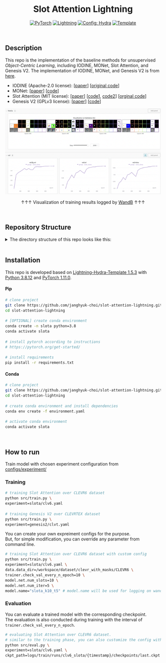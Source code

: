 <div align="center">

# Slot Attention Lightning

<a href="https://pytorch.org/get-started/locally/"><img alt="PyTorch" src="https://img.shields.io/badge/PyTorch-ee4c2c?logo=pytorch&logoColor=white"></a>
<a href="https://pytorchlightning.ai/"><img alt="Lightning" src="https://img.shields.io/badge/-Lightning-792ee5?logo=pytorchlightning&logoColor=white"></a>
<a href="https://hydra.cc/"><img alt="Config: Hydra" src="https://img.shields.io/badge/Config-Hydra-89b8cd"></a>
<a href="https://github.com/ashleve/lightning-hydra-template"><img alt="Template" src="https://img.shields.io/badge/-Lightning--Hydra--Template-017F2F?style=flat&logo=github&labelColor=gray"></a><br>

</div>

<br>

## Description

This repo is the implementation of the baseline methods for unsupervised *Object-Centric Learning*, including IODINE, MONet, Slot Attention, and Genesis V2. The implementation of IODINE, MONet, and Genesis V2 is from [here](https://github.com/karazijal/clevrtex).  
- IODINE (Apache-2.0 license): \[[paper](http://proceedings.mlr.press/v97/greff19a.html)\] \[[original code](https://github.com/deepmind/deepmind-research/tree/master/iodine)\]
- MONet: \[[paper](https://arxiv.org/abs/1901.11390)\] \[[code](https://github.com/baudm/MONet-pytorch)\]
- Slot Attention (MIT license): \[[paper](https://arxiv.org/abs/2006.15055)\] \[[code1](https://github.com/lucidrains/slot-attention), [code2](https://github.com/evelinehong/slot-attention-pytorch)\] \[[orginal code](https://github.com/google-research/google-research/tree/master/slot_attention)\]
- Genesis V2 (GPLv3 license): \[[paper](https://arxiv.org/abs/2104.09958v2)\] \[[code](https://github.com/applied-ai-lab/genesis)\]

<p align="center">
  <img src="doc/wandb_results.png" />
</p>
<p align = "center">
&#8593&#8593&#8593 Visualization of training results logged by <a href="https://docs.wandb.ai/">WandB</a> &#8593&#8593&#8593
</p>

<br>

## Repository Structure

<details>
<summary> The directory structure of this repo looks like this: </summary>
<div markdown="1">

```
├── .github                   <- Github Actions workflows
│
├── configs                   <- Hydra configs
│   ├── callbacks                <- Callbacks configs
│   ├── data                     <- Data configs
│   ├── debug                    <- Debugging configs
│   ├── experiment               <- *** Experiment configs ***
│   │   ├── slota                 
│   │   │  ├── clv6.yaml          
│   │   │  └── ...
│   │   └── ...                  
│   ├── extras                   <- Extra utilities configs
│   ├── hparams_search           <- Hyperparameter search configs
│   ├── hydra                    <- Hydra configs
│   ├── local                    <- Local configs
│   ├── logger                   <- Logger configs (we use wandb)
│   ├── model                    <- Model configs
│   ├── paths                    <- Project paths configs
│   ├── trainer                  <- Trainer configs
│   │
│   ├── eval.yaml             <- Main config for evaluation
│   └── train.yaml            <- Main config for training
│
├── data                      <- Directory for Dataset
│   ├── CLEVR6                
│   │   ├── images            <- raw images
│   │   │   ├── train
│   │   │   │   ├── CLEVR_train_******.png
│   │   │   │   └── ...
│   │   │   └── val
│   │   │       ├── CLEVR_val_******.png
│   │   │       └── ...
│   │   ├── masks             <- mask annotations
│   │   │   ├── train
│   │   │   │   ├── CLEVR_train_******.png
│   │   │   │   └── ...
│   │   │   └── val
│   │   │       ├── CLEVR_val_******.png
│   │   │       └── ...
│   │   └── scenes          <- metadata
│   │       ├── CLEVR_train_scenes.json
│   │       └── CLEVR_val_scenes.json
│   └── ...
│
├── logs                   <- Logs generated by hydra and lightning loggers
│
├── scripts                <- Shell scripts
│
├── src                    <- Source code
│   ├── data                     <- Data scripts
│   ├── models                   <- Model scripts
│   ├── utils                    <- Utility scripts
│   │
│   ├── eval.py                  <- Run evaluation
│   └── train.py                 <- Run training
│
├── tests                  <- Tests of any kind
│
├── .env.example              <- Example of file for storing private environment variables
├── .gitignore                <- List of files ignored by git
├── .pre-commit-config.yaml   <- Configuration of pre-commit hooks for code formatting
├── .project-root             <- File for inferring the position of project root directory
├── environment.yaml          <- File for installing conda environment
├── Makefile                  <- Makefile with commands like `make train` or `make test`
├── pyproject.toml            <- Configuration options for testing and linting
├── requirements.txt          <- File for installing python dependencies
├── setup.py                  <- File for installing project as a package
└── README.md
```

> **Note**  
> Each dataset may have each different way of providing mask annotation and metadata, so you should match the `Dataset` class for each dataset with its desired configuration.

</div>
</details>

<br>

## Installation
This repo is developed based on [Lightning-Hydra-Template 1.5.3](https://github.com/ashleve/lightning-hydra-template/tree/v1.5.3) with [Python 3.8.12](https://www.python.org/downloads/release/python-3812/) and [PyTorch 1.11.0](https://pytorch.org/get-started/previous-versions/#v1110).

#### Pip

```bash
# clone project
git clone https://github.com/janghyuk-choi/slot-attention-lightning.git
cd slot-attention-lightning

# [OPTIONAL] create conda environment
conda create -n slota python=3.8
conda activate slota

# install pytorch according to instructions
# https://pytorch.org/get-started/

# install requirements
pip install -r requirements.txt
```

#### Conda

```bash
# clone project
git clone https://github.com/janghyuk-choi/slot-attention-lightning.git
cd slot-attention-lightning

# create conda environment and install dependencies
conda env create -f environment.yaml

# activate conda environment
conda activate slota
```

<br>

## How to run

Train model with chosen experiment configuration from [configs/experiment/](configs/experiment/)

### Training 

```bash
# training Slot Attention over CLEVR6 dataset
python src/train.py \
experiment=slota/clv6.yaml

# training Genesis V2 over CLEVRTEX dataset
python src/train.py \
experiment=genesis2/clvt.yaml
```

You can create your own expreiment configs for the purpose.  
But, for simple modification, you can override any parameter from command line.  

```bash
# training Slot Attention over CLEVR6 dataset with custom config
python src/train.py \
experiment=slota/clv6.yaml \
data.data_dir=/workspace/dataset/clevr_with_masks/CLEVR6 \
trainer.check_val_every_n_epoch=10 \
model.net.num_slots=10 \
model.net.num_iter=5 \
model.name="slota_k10_t5" # model.name will be used for logging on wandb
``` 

### Evaluation

You can evaluate a trained model with the corresponding checkpoint.  
The evaluation is also conducted during training with the interval of `trainer.check_val_every_n_epoch`.

```bash
# evaluating Slot Attention over CLEVR6 dataset.
# similar to the training phase, you can also customize the config with command line
python src/eval.py \
experiment=slota/clv6.yaml \
ckpt_path=logs/train/runs/clv6_slota/{timestamp}/checkpoints/last.ckpt
```
